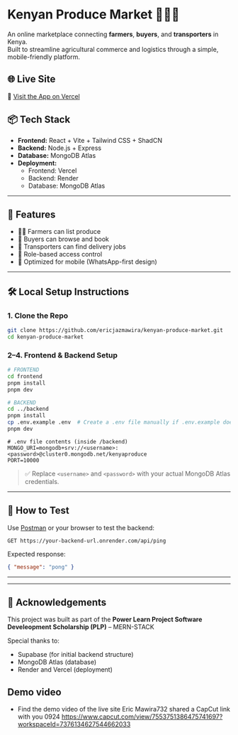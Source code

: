 # Kenyan Produce Market 🌾🇰🇪

An online marketplace connecting **farmers**, **buyers**, and **transporters** in Kenya.  
Built to streamline agricultural commerce and logistics through a simple, mobile-friendly platform.

## 🌐 Live Site

🔗 [Visit the App on Vercel](https://kenyan-produce-market.vercel.app/)

## 📦 Tech Stack

- **Frontend:** React + Vite + Tailwind CSS + ShadCN  
- **Backend:** Node.js + Express  
- **Database:** MongoDB Atlas  
- **Deployment:**  
  - Frontend: Vercel  
  - Backend: Render  
  - Database: MongoDB Atlas

---

## 🚀 Features

- 👩‍🌾 Farmers can list produce  
- 🛒 Buyers can browse and book  
- 🚚 Transporters can find delivery jobs  
- 🔐 Role-based access control  
- 📱 Optimized for mobile (WhatsApp-first design)

---

## 🛠️ Local Setup Instructions

### 1. Clone the Repo

```bash
git clone https://github.com/ericjazmawira/kenyan-produce-market.git
cd kenyan-produce-market
```

### 2–4. Frontend & Backend Setup

```bash
# FRONTEND
cd frontend
pnpm install
pnpm dev
```

```bash
# BACKEND
cd ../backend
pnpm install
cp .env.example .env  # Create a .env file manually if .env.example does not exist
pnpm dev
```

```env
# .env file contents (inside /backend)
MONGO_URI=mongodb+srv://<username>:<password>@cluster0.mongodb.net/kenyaproduce
PORT=10000
```

> ✅ Replace `<username>` and `<password>` with your actual MongoDB Atlas credentials.

---

## 🧪 How to Test

Use [Postman](https://postman.com) or your browser to test the backend:

```http
GET https://your-backend-url.onrender.com/api/ping
```

Expected response:

```json
{ "message": "pong" }
```

---

---

## 🙌 Acknowledgements

This project was built as part of the **Power Learn Project Software Develeopment Scholarship (PLP)** – MERN-STACK

Special thanks to:
- Supabase (for initial backend structure)
- MongoDB Atlas (database)
- Render and Vercel (deployment)

## Demo video
- Find the demo video of the live site
Eric Mawira732 shared a CapCut link with you 0924 https://www.capcut.com/view/7553751386475741697?workspaceId=7376134627544662033
